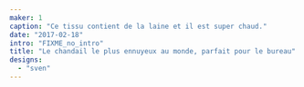 ```yaml
---
maker: 1
caption: "Ce tissu contient de la laine et il est super chaud."
date: "2017-02-18"
intro: "FIXME_no_intro"
title: "Le chandail le plus ennuyeux au monde, parfait pour le bureau"
designs:
  - "sven"
---
```



